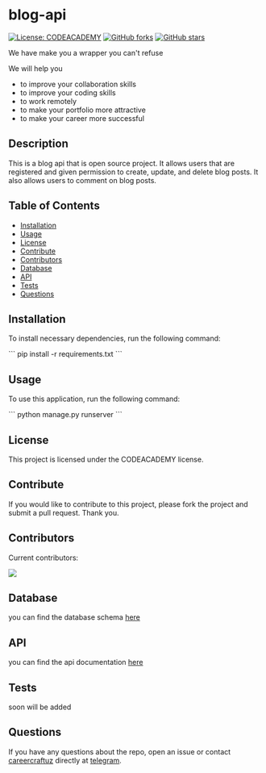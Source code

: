 # blog-api

[![License: CODEACADEMY](https://img.shields.io/badge/License-CODEACADEMY-yellow.svg)](https://www.codeacademyai.uz/)  [![GitHub forks](https://img.shields.io/github/forks/careercraftuz/blog-api.svg?style=social&label=Fork)](forks) [![GitHub stars](https://img.shields.io/github/stars/careercraftuz/blog-api.svg?style=social&label=Star)](start)

We have make you a wrapper you can't refuse

We will help you

- to improve your collaboration skills
- to improve your coding skills
- to work remotely
- to make your portfolio more attractive
- to make your career more successful

## Description

This is a blog api that is open source project. It allows users that are registered and given permission to create, update, and delete blog posts. It also allows users to comment on blog posts.

## Table of Contents

* [Installation](#installation)
* [Usage](#usage)
* [License](#license)
* [Contribute](#contribute)
* [Contributors](#contributors)
* [Database](#database)
* [API](#api)
* [Tests](#tests)
* [Questions](#questions)

## Installation

To install necessary dependencies, run the following command:

\`\`\`
pip install -r requirements.txt
\`\`\`

## Usage

To use this application, run the following command:

\`\`\`
python manage.py runserver
\`\`\`

## License

This project is licensed under the CODEACADEMY license.

## Contribute

If you would like to contribute to this project, please fork the project and submit a pull request. Thank you.

## Contributors

Current contributors:

<a href="https://github.com/careercraftuz/blog-api/graphs/contributors">
  <img src="https://contributors-img.web.app/image?repo=careercraftuz/blog-api"/>
</a>

## Database

you can find the database schema [here](https://drive.google.com/file/d/1v-EItpraBDWN8IDm499GWFV6NyNKg2RN/view?usp=sharing)

## API

you can find the api documentation [here](api-docs.md)

## Tests

soon will be added

## Questions

If you have any questions about the repo, open an issue or contact [careercraftuz](https://github.com/careercraftuz) directly at [telegram](https://t.me/careercraftuz).
